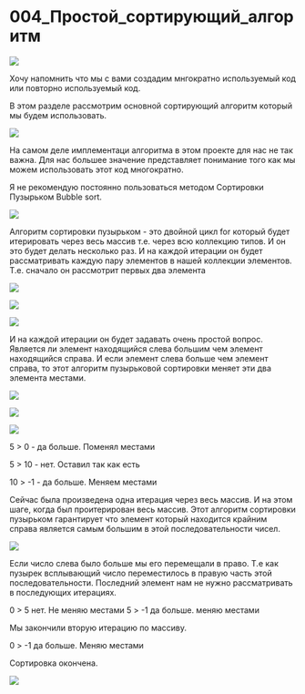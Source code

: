 # 004_Простой_сортирующий_алгоритм

![](img/001.jpg)

Хочу напомнить что мы с вами создадим мнгократно используемый код или повторно используемый код.

В этом разделе рассмотрим основной сортирующий алгоритм который мы будем использовать.

![](img/002.jpg)

На самом деле имплементаци алгоритма в этом проекте для нас не так важна. Для нас большее значение представляет
понимание того как мы можем использовать этот код многократно.

Я не рекомендую постоянно пользоваться методом Сортировки Пузырьком Bubble sort.

![](img/003.jpg)

Алгоритм сортировки пузырьком - это двойной цикл for который будет итерировать через весь массив т.е. через всю
коллекцию типов. И он это будет делать несколько раз. И на каждой итерации он будет рассматривать каждую пару элементов
в нашей коллекции элементов. Т.е. сначало он рассмотрит первых два элемента

![](img/004.jpg)

![](img/005.jpg)

![](img/006.jpg)

И на каждой итерации он будет задавать очень простой вопрос. Является ли элемент находящийся слева большим чем элемент
находящийся справа. И если элемент слева больше чем элемент справа, то этот алгоритм пузырьковой сортировки меняет эти
два элемента местами.

![](img/007.jpg)

![](img/008.jpg)

![](img/009.jpg)

5 > 0 - да больше. Поменял местами

5 > 10 - нет. Оставил так как есть

10 > -1 - да больше. Меняем местами

Сейчас была произведена одна итерация через весь массив. И на этом шаге, когда был проитерирован весь массив. Этот
алгоритм сортировки пузырьком гарантирует что элемент который находится крайним справа является самым большим в этой
последовательности чисел.

![](img/009.jpg)

Если число слева было больше мы его перемещали в право. Т.е как пузырек всплывающий число переместилось в правую часть
этой последовательности. Последний элемент нам не нужно рассматривать в последующих итерациях.

0 > 5 нет. Не меняю местами 5 > -1 да больше. меняю местами

Мы закончили вторую итерацию по массиву.

0 > -1 да больше. Меняю местами

Сортировка окончена.

![](img/010.jpg)






